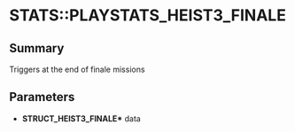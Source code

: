 # STATS::PLAYSTATS_HEIST3_FINALE

## Summary
Triggers at the end of finale missions

## Parameters
* **STRUCT_HEIST3_FINALE\*** data